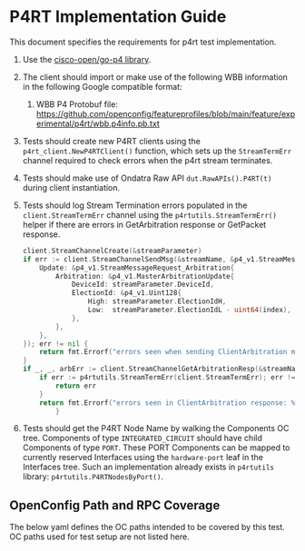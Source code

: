 # P4RT Implementation Guide

This document specifies the requirements for p4rt test implementation.

1.  Use the [cisco-open/go-p4 library](https://github.com/cisco-open/go-p4).

2.  The client should import or make use of the following WBB information in the
    following Google compatible format:

    1.  WBB P4 Protobuf file:
        https://github.com/openconfig/featureprofiles/blob/main/feature/experimental/p4rt/wbb.p4info.pb.txt

3.  Tests should create new P4RT clients using the `p4rt_client.NewP4RTClient()`
    function, which sets up the `StreamTermErr` channel required to check errors
    when the p4rt stream terminates.

4.  Tests should make use of Ondatra Raw API `dut.RawAPIs().P4RT(t)`
    during client instantiation.

5.  Tests should log Stream Termination errors populated in the
    `client.StreamTermErr` channel using the `p4rtutils.StreamTermErr()` helper
    if there are errors in GetArbitration response or GetPacket response.

    ```go
    client.StreamChannelCreate(&streamParameter)
    if err := client.StreamChannelSendMsg(&streamName, &p4_v1.StreamMessageRequest{
        Update: &p4_v1.StreamMessageRequest_Arbitration{
            Arbitration: &p4_v1.MasterArbitrationUpdate{
                DeviceId: streamParameter.DeviceId,
                ElectionId: &p4_v1.Uint128{
                    High: streamParameter.ElectionIdH,
                    Low:  streamParameter.ElectionIdL - uint64(index),
                },
            },
        },
    }); err != nil {
        return fmt.Errorf("errors seen when sending ClientArbitration message: %v", err)
    }
    if _, _, arbErr := client.StreamChannelGetArbitrationResp(&streamName, 1); arbErr != nil {
        if err := p4rtutils.StreamTermErr(client.StreamTermErr); err != nil {
            return err
        }
        return fmt.Errorf("errors seen in ClientArbitration response: %v", arbErr)
            }
    ```

6.  Tests should get the P4RT Node Name by walking the Components OC tree.
    Components of type `INTEGRATED_CIRCUIT` should have child Components of type
    `PORT`. These PORT Components can be mapped to currently reserved Interfaces
    using the `hardware-port` leaf in the Interfaces tree. Such an
    implementation already exists in `p4rtutils` library:
    `p4rtutils.P4RTNodesByPort()`.

## OpenConfig Path and RPC Coverage

The below yaml defines the OC paths intended to be covered by this test.  OC paths used for test setup are not listed here.

```yaml

```
